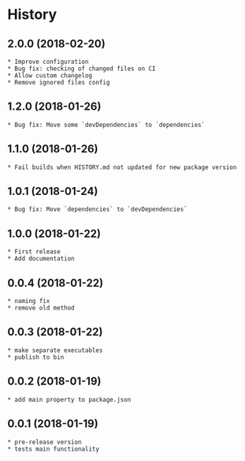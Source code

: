 # History

## 2.0.0 (2018-02-20)
    * Improve configuration
    * Bug fix: checking of changed files on CI
    * Allow custom changelog
    * Remove ignored files config

## 1.2.0 (2018-01-26)
    * Bug fix: Move some `devDependencies` to `dependencies`

## 1.1.0 (2018-01-26)
    * Fail builds when HISTORY.md not updated for new package version

## 1.0.1 (2018-01-24)
    * Bug fix: Move `dependencies` to `devDependencies`

## 1.0.0 (2018-01-22)
    * First release
    * Add documentation

## 0.0.4 (2018-01-22)
    * naming fix
    * remove old method

## 0.0.3 (2018-01-22)
    * make separate executables
    * publish to bin

## 0.0.2 (2018-01-19)
    * add main property to package.json

## 0.0.1 (2018-01-19)
    * pre-release version
	* tests main functionality